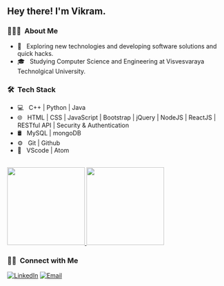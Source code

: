 <h2> Hey there! I'm Vikram.</h2>

<h3> 👨🏻‍💻 &nbsp;About Me </h3>

- 🤔 &nbsp; Exploring new technologies and developing software solutions and quick hacks.
- 🎓 &nbsp; Studying Computer Science and Engineering at Visvesvaraya Technolgical University.

<h3> 🛠 &nbsp;Tech Stack</h3>

- 💻 &nbsp; C++ | Python | Java 
- 🌐 &nbsp; HTML | CSS | JavaScript | Bootstrap | jQuery | NodeJS | ReactJS | RESTful API | Security & Authentication
- 🛢 &nbsp; MySQL | mongoDB 
- ⚙️ &nbsp; Git | Github 
- 🔧 &nbsp; VScode | Atom

<br/>

<a href="https://github.com/VikramSingh151">
  <img height="180em" src="https://github-readme-stats.vercel.app/api?username=VikramSingh151&theme=buefy&show_icons=true" />
  <img height="180em" src="https://github-readme-stats.vercel.app/api/top-langs/?username=VikramSingh151&theme=buefy&layout=compact" />
</a>

<br/>

<h3> 🤝🏻 &nbsp;Connect with Me </h3>

<p align="center">

<a href="https://www.linkedin.com/in/vikram-singh-518214107/"><img alt="LinkedIn" src="https://img.shields.io/badge/LinkedIn-Vikram%20Singh-blue?style=flat-square&logo=linkedin"></a>
<a href="mailto:vsr7566210@gmail.com"><img alt="Email" src="https://img.shields.io/badge/Email-vsr7566210@gmail.com-blue?style=flat-square&logo=gmail"></a>
</p>


